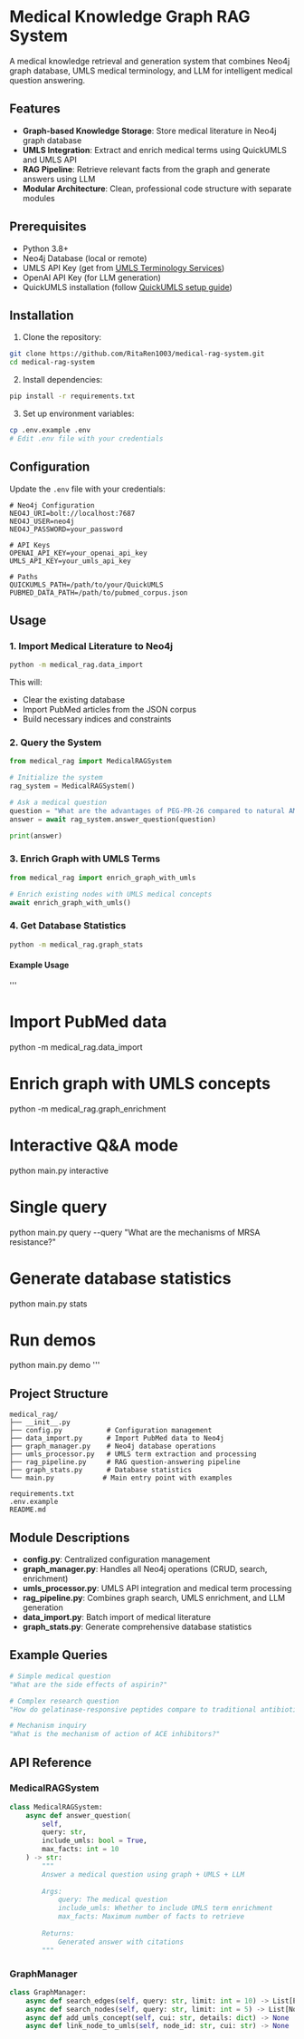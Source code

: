 # Medical Knowledge Graph RAG System

A medical knowledge retrieval and generation system that combines Neo4j graph database, UMLS medical terminology, and LLM for intelligent medical question answering.

## Features

- **Graph-based Knowledge Storage**: Store medical literature in Neo4j graph database
- **UMLS Integration**: Extract and enrich medical terms using QuickUMLS and UMLS API
- **RAG Pipeline**: Retrieve relevant facts from the graph and generate answers using LLM
- **Modular Architecture**: Clean, professional code structure with separate modules

## Prerequisites

- Python 3.8+
- Neo4j Database (local or remote)
- UMLS API Key (get from [UMLS Terminology Services](https://uts.nlm.nih.gov/uts/))
- OpenAI API Key (for LLM generation)
- QuickUMLS installation (follow [QuickUMLS setup guide](https://github.com/Georgetown-IR-Lab/QuickUMLS))

## Installation

1. Clone the repository:
```bash
git clone https://github.com/RitaRen1003/medical-rag-system.git
cd medical-rag-system
```

2. Install dependencies:
```bash
pip install -r requirements.txt
```

3. Set up environment variables:
```bash
cp .env.example .env
# Edit .env file with your credentials
```

## Configuration

Update the `.env` file with your credentials:

```env
# Neo4j Configuration
NEO4J_URI=bolt://localhost:7687
NEO4J_USER=neo4j
NEO4J_PASSWORD=your_password

# API Keys
OPENAI_API_KEY=your_openai_api_key
UMLS_API_KEY=your_umls_api_key

# Paths
QUICKUMLS_PATH=/path/to/your/QuickUMLS
PUBMED_DATA_PATH=/path/to/pubmed_corpus.json
```

## Usage

### 1. Import Medical Literature to Neo4j

```bash
python -m medical_rag.data_import
```

This will:
- Clear the existing database
- Import PubMed articles from the JSON corpus
- Build necessary indices and constraints

### 2. Query the System

```python
from medical_rag import MedicalRAGSystem

# Initialize the system
rag_system = MedicalRAGSystem()

# Ask a medical question
question = "What are the advantages of PEG-PR-26 compared to natural AMPs?"
answer = await rag_system.answer_question(question)

print(answer)
```

### 3. Enrich Graph with UMLS Terms

```python
from medical_rag import enrich_graph_with_umls

# Enrich existing nodes with UMLS medical concepts
await enrich_graph_with_umls()
```

### 4. Get Database Statistics

```bash
python -m medical_rag.graph_stats
```

#### Example Usage
'''
# Import PubMed data
python -m medical_rag.data_import

# Enrich graph with UMLS concepts
python -m medical_rag.graph_enrichment

# Interactive Q&A mode
python main.py interactive

# Single query
python main.py query --query "What are the mechanisms of MRSA resistance?"

# Generate database statistics
python main.py stats

# Run demos
python main.py demo
'''

## Project Structure

```
medical_rag/
├── __init__.py
├── config.py           # Configuration management
├── data_import.py      # Import PubMed data to Neo4j
├── graph_manager.py    # Neo4j database operations
├── umls_processor.py   # UMLS term extraction and processing
├── rag_pipeline.py     # RAG question-answering pipeline
├── graph_stats.py      # Database statistics
└── main.py            # Main entry point with examples

requirements.txt
.env.example
README.md
```

## Module Descriptions

- **config.py**: Centralized configuration management
- **graph_manager.py**: Handles all Neo4j operations (CRUD, search, enrichment)
- **umls_processor.py**: UMLS API integration and medical term processing
- **rag_pipeline.py**: Combines graph search, UMLS enrichment, and LLM generation
- **data_import.py**: Batch import of medical literature
- **graph_stats.py**: Generate comprehensive database statistics

## Example Queries

```python
# Simple medical question
"What are the side effects of aspirin?"

# Complex research question
"How do gelatinase-responsive peptides compare to traditional antibiotics for MRSA?"

# Mechanism inquiry
"What is the mechanism of action of ACE inhibitors?"
```

## API Reference

### MedicalRAGSystem

```python
class MedicalRAGSystem:
    async def answer_question(
        self, 
        query: str, 
        include_umls: bool = True,
        max_facts: int = 10
    ) -> str:
        """
        Answer a medical question using graph + UMLS + LLM
        
        Args:
            query: The medical question
            include_umls: Whether to include UMLS term enrichment
            max_facts: Maximum number of facts to retrieve
            
        Returns:
            Generated answer with citations
        """
```

### GraphManager

```python
class GraphManager:
    async def search_edges(self, query: str, limit: int = 10) -> List[Edge]
    async def search_nodes(self, query: str, limit: int = 5) -> List[Node]
    async def add_umls_concept(self, cui: str, details: dict) -> None
    async def link_node_to_umls(self, node_id: str, cui: str) -> None
```

